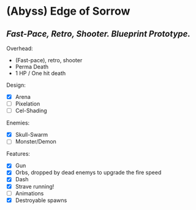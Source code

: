 (Abyss) Edge of Sorrow
=============
*Fast-Pace, Retro, Shooter. Blueprint Prototype.*
---------------
 
 Overhead:
 - (Fast-pace), retro, shooter
 - Perma Death
 - 1 HP / One hit death
 
 Design:
 - [x] Arena
 - [ ] Pixelation
 - [ ] Cel-Shading
 
 Enemies:
 - [x] Skull-Swarm
 - [ ] Monster/Demon
 
 Features:
 - [x] Gun
 - [x] Orbs, dropped by dead enemys
   to upgrade the fire speed
 - [X] Dash
 - [x] Strave running!
 - [ ] Animations
 - [x] Destroyable spawns
